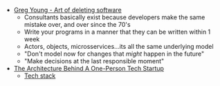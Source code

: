 - [Greg Young - Art of deleting software](https://www.youtube.com/watch?v=1FPsJ-if2RU&ab_channel=tretton37)
  - Consultants basically exist because developers make the same mistake over, and over since the 70's
  - Write your programs in a manner that they can be written within 1 week
  - Actors, objects, microsservices...its all the same underlying model
  - "Don't model now for changes that _might_ happen in the future"
  - "Make decisions at the last responsible moment"
- [The Architecture Behind A One-Person Tech Startup](https://anthonynsimon.com/blog/one-man-saas-architecture/)
  - [Tech stack](https://panelbear.com/blog/tech-stack/)
